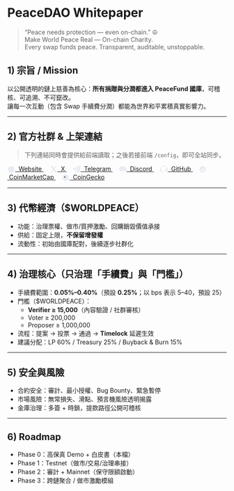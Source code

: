 # PeaceDAO Whitepaper

> “Peace needs protection — even on-chain.” ☮️  
> Make World Peace Real — On-chain Charity.  
> Every swap funds peace. Transparent, auditable, unstoppable.

## 1) 宗旨 / Mission
以公開透明的鏈上慈善為核心：**所有捐贈與分潤都進入 PeaceFund 國庫**，可稽核、可追溯、不可竄改。  
讓每一次互動（包含 Swap 手續費分潤）都能為世界和平累積真實影響力。

---

## 2) 官方社群 & 上架連結
> 下列連結同時會提供給前端讀取；之後若接前端 `/config`，即可全站同步。

<div>
  <a href="https://REPLACE_YOUR_WEBSITE" style="margin-right:14px;">
    <!-- website -->
    <svg width="18" height="18" viewBox="0 0 24 24" fill="#e7ecf2" style="vertical-align:middle"><circle cx="12" cy="12" r="10"/></svg>
    <span>&nbsp;Website</span>
  </a>

  <a href="https://x.com/REPLACE_HANDLE" style="margin-right:14px;">
    <!-- X -->
    <svg width="18" height="18" viewBox="0 0 24 24" fill="#e7ecf2" style="vertical-align:middle"><path d="M18.9 2h3.1l-7 8.1 8 11.9h-6.2l-4.8-6.9-5.5 6.9H3.4l7.5-8.9L3 2h6.4l4.3 6.2L18.9 2z"/></svg>
    <span>&nbsp;X</span>
  </a>

  <a href="https://t.me/REPLACE_CHANNEL" style="margin-right:14px;">
    <!-- Telegram -->
    <svg width="18" height="18" viewBox="0 0 24 24" fill="#e7ecf2" style="vertical-align:middle"><path d="M9.5 15.7l-.4 5.1c.6 0 .9-.3 1.2-.6l2.9-2.8 6 4.2c1.1.6 1.9.3 2.2-1l4.1-19.3c.4-1.7-.6-2.4-1.8-2L1.3 9.7C-.4 10.4-.4 11.3.9 11.7l5.7 1.8 13.3-8.3c.6-.4 1.1-.2.7.3"/></svg>
    <span>&nbsp;Telegram</span>
  </a>

  <a href="https://discord.gg/REPLACE_INVITE" style="margin-right:14px;">
    <!-- Discord -->
    <svg width="18" height="18" viewBox="0 0 24 24" fill="#e7ecf2" style="vertical-align:middle"><path d="M20 4a18 18 0 00-4.5-1.4l-.2.5a16 16 0 00-6.6 0L8.5 2.6A18 18 0 004 4C1.5 7.5 1 11 1.2 14.4A18.4 18.4 0 008 18.2l.9-1.2a10.4 10.4 0 01-1.8-.9l.4-.3c3.4 1.6 7.1 1.6 10.6 0l.4.3c-.6.3-1.2.6-1.8.9l.9 1.2c3-.9 5.5-2.6 6.8-3.8C23 11 22.5 7.5 20 4z"/></svg>
    <span>&nbsp;Discord</span>
  </a>

  <a href="https://github.com/0xChrisSKR" style="margin-right:14px;">
    <!-- GitHub -->
    <svg width="18" height="18" viewBox="0 0 24 24" fill="#e7ecf2" style="vertical-align:middle"><path d="M12 .5A11.5 11.5 0 000 12a11.5 11.5 0 008 10.9c.6.1.8-.2.8-.5v-2c-3.3.8-4-1.4-4-1.4-.5-1.1-1.2-1.4-1.2-1.4-1-.7.1-.7.1-.7 1.1.1 1.7 1.1 1.7 1.1 1 .1 1.6-.7 1.8-1.1.1-.7.4-1.1.7-1.4-2.6-.3-5.3-1.3-5.3-5.9 0-1.3.5-2.4 1.2-3.3-.1-.3-.5-1.7.1-3.5 0 0 1-.3 3.4 1.2a11.6 11.6 0 016.2 0C17 2.8 18 .5 18 .5c.6 1.8.2 3.2.1 3.5.8.9 1.2 2 1.2 3.3 0 4.6-2.7 5.6-5.3 5.9.4.4.8 1 .8 2v3c0 .3.2.6.8.5A11.5 11.5 0 0024 12C24 5.6 18.6.5 12 .5z"/></svg>
    <span>&nbsp;GitHub</span>
  </a>

  <a href="https://coinmarketcap.com/currencies/REPLACE_TOKEN" style="margin-right:14px;">
    <!-- CMC -->
    <svg width="18" height="18" viewBox="0 0 24 24" fill="#e7ecf2" style="vertical-align:middle"><path d="M12 2a10 10 0 1010 10A10 10 0 0012 2zm5.6 12.5a3.6 3.6 0 01-7.1.6l-.5-2.2-1.2 3.6H7l2.1-6.4a1.1 1.1 0 012.1 0l1 4.3a1.6 1.6 0 003.2-.3V8.8h2.2z"/></svg>
    <span>&nbsp;CoinMarketCap</span>
  </a>

  <a href="https://www.coingecko.com/en/coins/REPLACE_TOKEN">
    <!-- CoinGecko -->
    <svg width="18" height="18" viewBox="0 0 24 24" fill="#e7ecf2" style="vertical-align:middle"><circle cx="12" cy="12" r="10"/><circle cx="9.5" cy="10" r="1.7" fill="#0b0d10"/></svg>
    <span>&nbsp;CoinGecko</span>
  </a>
</div>

---

## 3) 代幣經濟（$WORLDPEACE）
- 功能：治理票權、做市/質押激勵、回購銷毀價值承接  
- 供給：固定上限，**不保留增發權**  
- 流動性：初始由國庫配對，後續逐步社群化

---

## 4) 治理核心（只治理「手續費」與「門檻」）
- 手續費範圍：**0.05%–0.40%**（預設 **0.25%**；以 bps 表示 5–40，預設 25）  
- 門檻（$WORLDPEACE）：  
  - **Verifier ≥ 15,000**（內容驗證 / 社群審核）  
  - Voter ≥ 200,000  
  - Proposer ≥ 1,000,000  
- 流程：提案 → 投票 → 通過 → **Timelock** 延遲生效  
- 建議分配：LP 60% / Treasury 25% / Buyback & Burn 15%

---

## 5) 安全與風險
- 合約安全：審計、最小授權、Bug Bounty、緊急暫停  
- 市場風險：無常損失、滑點、預言機風險透明揭露  
- 金庫治理：多簽 + 時鎖，提款路徑公開可稽核

---

## 6) Roadmap
- Phase 0：高保真 Demo + 白皮書（本檔）  
- Phase 1：Testnet（做市/交易/治理串接）  
- Phase 2：審計 + Mainnet（保守限額啟動）  
- Phase 3：跨鏈聚合 / 做市激勵模組

